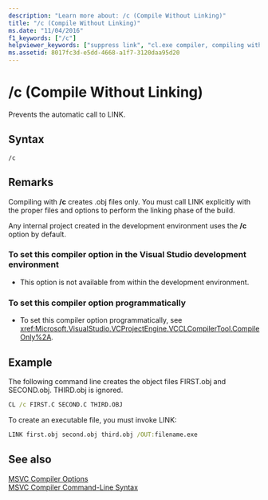```yaml
---
description: "Learn more about: /c (Compile Without Linking)"
title: "/c (Compile Without Linking)"
ms.date: "11/04/2016"
f1_keywords: ["/c"]
helpviewer_keywords: ["suppress link", "cl.exe compiler, compiling without linking", "-c compiler option [C++]", "c compiler option [C++]", "/c compiler option [C++]"]
ms.assetid: 8017fc3d-e5dd-4668-a1f7-3120daa95d20
---
```

# /c (Compile Without Linking)

Prevents the automatic call to LINK.

## Syntax

```
/c
```

## Remarks

Compiling with **/c** creates .obj files only. You must call LINK explicitly with the proper files and options to perform the linking phase of the build.

Any internal project created in the development environment uses the **/c** option by default.

### To set this compiler option in the Visual Studio development environment

- This option is not available from within the development environment.

### To set this compiler option programmatically

- To set this compiler option programmatically, see <xref:Microsoft.VisualStudio.VCProjectEngine.VCCLCompilerTool.CompileOnly%2A>.

## Example

The following command line creates the object files FIRST.obj and SECOND.obj. THIRD.obj is ignored.

```cmd
CL /c FIRST.C SECOND.C THIRD.OBJ
```

To create an executable file, you must invoke LINK:

```cmd
LINK first.obj second.obj third.obj /OUT:filename.exe
```

## See also

[MSVC Compiler Options](compiler-options.md)<br/>
[MSVC Compiler Command-Line Syntax](compiler-command-line-syntax.md)
